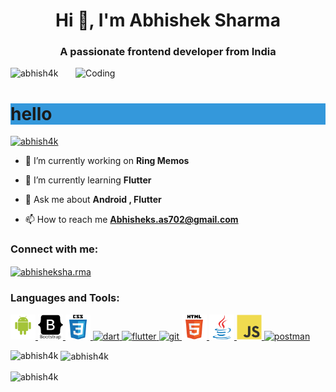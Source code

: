 <h1 align="center">Hi 👋, I'm Abhishek Sharma</h1>
<h3 align="center">A passionate frontend developer from India</h3>
<img style="margin-bottom: 25;" align="right" alt="Coding" width="400" src="https://user-images.githubusercontent.com/74038190/225813708-98b745f2-7d22-48cf-9150-083f1b00d6c9.gif">

<p align="left"> <img src="https://komarev.com/ghpvc/?username=abhish4k&label=Profile%20views&color=0e75b6&style=flat" alt="abhish4k" /> </p>
  <div style="width: 200; height: 100; background-color: #3498db; margin-top: 20;"><h1>hello</h1></div>
<p align="left" style =" margin-top: 10 ; ">
 <a href="https://github.com/ryo-ma/github-profile-trophy">
<img src="https://github-profile-trophy.vercel.app/?username=abhish4k" alt="abhish4k"
  style="margin-top: 20"/>
</a>
 </p>
 
- 🔭 I’m currently working on **Ring Memos**

- 🌱 I’m currently learning **Flutter**

- 💬 Ask me about **Android , Flutter**

- 📫 How to reach me **Abhisheks.as702@gmail.com**

<h3 align="left">Connect with me:</h3>
<p align="left">
<a href="https://instagram.com/abhisheksha.rma" target="blank"><img align="center" src="https://raw.githubusercontent.com/rahuldkjain/github-profile-readme-generator/master/src/images/icons/Social/instagram.svg" alt="abhisheksha.rma" height="30" width="40" /></a>
</p>

<h3 align="left">Languages and Tools:</h3>
<p align="left"> <a href="https://developer.android.com" target="_blank" rel="noreferrer"> <img src="https://raw.githubusercontent.com/devicons/devicon/master/icons/android/android-original-wordmark.svg" alt="android" width="40" height="40"/> </a> <a href="https://getbootstrap.com" target="_blank" rel="noreferrer"> <img src="https://raw.githubusercontent.com/devicons/devicon/master/icons/bootstrap/bootstrap-plain-wordmark.svg" alt="bootstrap" width="40" height="40"/> </a> <a href="https://www.w3schools.com/css/" target="_blank" rel="noreferrer"> <img src="https://raw.githubusercontent.com/devicons/devicon/master/icons/css3/css3-original-wordmark.svg" alt="css3" width="40" height="40"/> </a> <a href="https://dart.dev" target="_blank" rel="noreferrer"> <img src="https://www.vectorlogo.zone/logos/dartlang/dartlang-icon.svg" alt="dart" width="40" height="40"/> </a> <a href="https://flutter.dev" target="_blank" rel="noreferrer"> <img src="https://www.vectorlogo.zone/logos/flutterio/flutterio-icon.svg" alt="flutter" width="40" height="40"/> </a> <a href="https://git-scm.com/" target="_blank" rel="noreferrer"> <img src="https://www.vectorlogo.zone/logos/git-scm/git-scm-icon.svg" alt="git" width="40" height="40"/> </a> <a href="https://www.w3.org/html/" target="_blank" rel="noreferrer"> <img src="https://raw.githubusercontent.com/devicons/devicon/master/icons/html5/html5-original-wordmark.svg" alt="html5" width="40" height="40"/> </a> <a href="https://www.java.com" target="_blank" rel="noreferrer"> <img src="https://raw.githubusercontent.com/devicons/devicon/master/icons/java/java-original.svg" alt="java" width="40" height="40"/> </a> <a href="https://developer.mozilla.org/en-US/docs/Web/JavaScript" target="_blank" rel="noreferrer"> <img src="https://raw.githubusercontent.com/devicons/devicon/master/icons/javascript/javascript-original.svg" alt="javascript" width="40" height="40"/> </a> <a href="https://postman.com" target="_blank" rel="noreferrer"> <img src="https://www.vectorlogo.zone/logos/getpostman/getpostman-icon.svg" alt="postman" width="40" height="40"/> </a> </p>

<p><img align="left" src="https://github-readme-stats.vercel.app/api/top-langs?username=abhish4k&show_icons=true&locale=en&layout=compact" alt="abhish4k" /></p>

<p>&nbsp;<img align="center" src="https://github-readme-stats.vercel.app/api?username=abhish4k&show_icons=true&locale=en" alt="abhish4k" /></p>

<p><img align="center" src="https://github-readme-streak-stats.herokuapp.com/?user=abhish4k&" alt="abhish4k" /></p>
